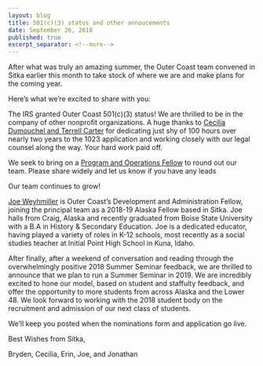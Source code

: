 ```yaml
---
layout: blog
title: 501(c)(3) status and other annoucements
date: September 26, 2018
published: true
excerpt_separator: <!--more-->
---
```

After what was truly an amazing summer, the Outer Coast team convened in Sitka earlier this month to take stock of where we are and make plans for the coming year. 

<!--more-->

Here’s what we’re excited to share with you:

The IRS granted Outer Coast 501(c)(3) status! We are thrilled to be in the company of other nonprofit organizations. A huge thanks to [Cecilia Dumouchel and Terrell Carter](http://outercoast.org/team.html) for dedicating just shy of 100 hours over nearly two years to the 1023 application and working closely with our legal counsel along the way. Your hard work paid off.

We seek to bring on a [Program and Operations Fellow](https://docs.google.com/document/d/1ij0u3bLkEfIcbJjO3EPoK1PyEGbKLrPSY9mD-T1fzew/edit) to round out our team. Please share widely and let us know if you have any leads

Our team continues to grow! 

[Joe Weyhmiller](http://outercoast.org/team.html) is Outer Coast’s Development and Administration Fellow, joining the principal team as a 2018-19 Alaska Fellow based in Sitka. Joe hails from Craig, Alaska and recently graduated from Boise State University with a B.A in History & Secondary Education. Joe is a dedicated educator, having played a variety of roles in K-12 schools, most recently as a social studies teacher at Initial Point High School in Kuna, Idaho.

After finally, after a weekend of conversation and reading through the overwhelmingly positive 2018 Summer Seminar feedback, we are thrilled to announce that we plan to run a Summer Seminar in 2019. We are incredibly excited to hone our model, based on student and staffulty feedback, and offer the opportunity to more students from across Alaska and the Lower 48. We look forward to working with the 2018 student body on the recruitment and admission of our next class of students. 

We’ll keep you posted when the nominations form and application go live.

Best Wishes from Sitka,

Bryden, Cecilia, Erin, Joe, and Jonathan

